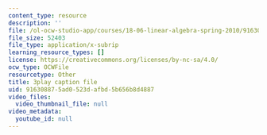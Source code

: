 ```yaml
---
content_type: resource
description: ''
file: /ol-ocw-studio-app/courses/18-06-linear-algebra-spring-2010/916308875ad0523dafbd5b656b8d4887_QVKj3LADCnA.vtt
file_size: 52403
file_type: application/x-subrip
learning_resource_types: []
license: https://creativecommons.org/licenses/by-nc-sa/4.0/
ocw_type: OCWFile
resourcetype: Other
title: 3play caption file
uid: 91630887-5ad0-523d-afbd-5b656b8d4887
video_files:
  video_thumbnail_file: null
video_metadata:
  youtube_id: null
---
```

